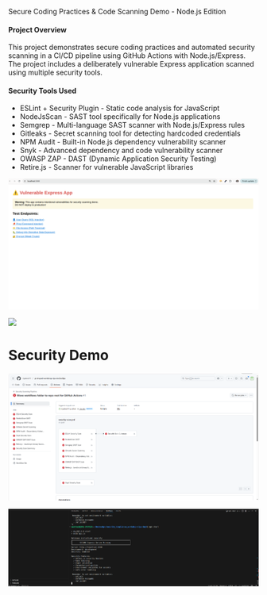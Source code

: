 Secure Coding Practices & Code Scanning Demo - Node.js Edition

#### Project Overview
This project demonstrates secure coding practices and automated security scanning in a CI/CD pipeline using GitHub Actions with Node.js/Express. The project includes a deliberately vulnerable Express application scanned using multiple security tools.

#### Security Tools Used

- ESLint + Security Plugin - Static code analysis for JavaScript
- NodeJsScan - SAST tool specifically for Node.js applications
- Semgrep - Multi-language SAST scanner with Node.js/Express rules
- Gitleaks - Secret scanning tool for detecting hardcoded credentials
- NPM Audit - Built-in Node.js dependency vulnerability scanner
- Snyk - Advanced dependency and code vulnerability scanner
- OWASP ZAP - DAST (Dynamic Application Security Testing)
- Retire.js - Scanner for vulnerable JavaScript libraries


![alt text](<screenshots/Vulnerability_endpoint.png>)

![
](<screenshots/vulnerability.png>)


# Security Demo

![alt text](<screenshots/Workflow_Vulnerabilities.png>)


![alt text](<screenshots/secured_application.png>)